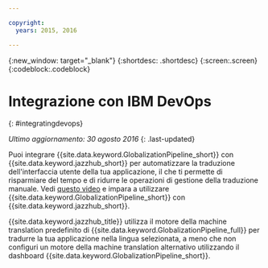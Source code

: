 ```yaml
---

copyright:
  years: 2015, 2016

---
```


{:new_window: target="_blank"}
{:shortdesc: .shortdesc}
{:screen:.screen}
{:codeblock:.codeblock}

# Integrazione con IBM DevOps
{: #integratingdevops}

*Ultimo aggiornamento: 30 agosto 2016*
{: .last-updated}

Puoi integrare {{site.data.keyword.GlobalizationPipeline_short}} con {{site.data.keyword.jazzhub_short}} per automatizzare la traduzione dell'interfaccia utente della tua applicazione, il che ti permette di risparmiare del tempo e di ridurre le operazioni di gestione della traduzione manuale. Vedi [questo video](https://www.youtube.com/watch?v=sSrIUjRbXYQ) e impara a utilizzare {{site.data.keyword.GlobalizationPipeline_short}} con {{site.data.keyword.jazzhub_short}}.

{{site.data.keyword.jazzhub_title}} utilizza il motore della machine translation predefinito di {{site.data.keyword.GlobalizationPipeline_full}} per tradurre la tua applicazione nella lingua selezionata,  a  meno che non configuri un motore della machine translation alternativo utilizzando il dashboard {{site.data.keyword.GlobalizationPipeline_short}}.


